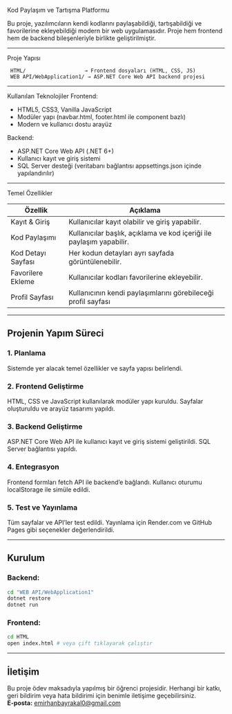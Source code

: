 Kod Paylaşım ve Tartışma Platformu

Bu proje, yazılımcıların kendi kodlarını paylaşabildiği, tartışabildiği ve favorilerine ekleyebildiği modern bir web uygulamasıdır. Proje hem frontend hem de backend bileşenleriyle birlikte geliştirilmiştir.

---

Proje Yapısı

```plaintext
 HTML/                   → Frontend dosyaları (HTML, CSS, JS)
 WEB API/WebApplication1/ → ASP.NET Core Web API backend projesi
```

---
Kullanılan Teknolojiler
Frontend:
- HTML5, CSS3, Vanilla JavaScript
- Modüler yapı (navbar.html, footer.html ile component bazlı)
- Modern ve kullanıcı dostu arayüz

Backend:
- ASP.NET Core Web API (.NET 6+)
- Kullanıcı kayıt ve giriş sistemi
- SQL Server desteği (veritabanı bağlantısı appsettings.json içinde yapılandırılır)

---

Temel Özellikler

| Özellik                       | Açıklama |
|------------------------------|----------|
| Kayıt & Giriş              | Kullanıcılar kayıt olabilir ve giriş yapabilir. |
| Kod Paylaşımı              | Kullanıcılar başlık, açıklama ve kod içeriği ile paylaşım yapabilir. |
| Kod Detayı Sayfası         | Her kodun detayları ayrı sayfada görüntülenebilir. |
| Favorilere Ekleme          | Kullanıcılar kodları favorilerine ekleyebilir. |
| Profil Sayfası             | Kullanıcının kendi paylaşımlarını görebileceği profil sayfası |

---

##  Projenin Yapım Süreci

### 1. Planlama
Sistemde yer alacak temel özellikler ve sayfa yapısı belirlendi.

### 2. Frontend Geliştirme
HTML, CSS ve JavaScript kullanılarak modüler yapı kuruldu. Sayfalar oluşturuldu ve arayüz tasarımı yapıldı.

### 3. Backend Geliştirme
ASP.NET Core Web API ile kullanıcı kayıt ve giriş sistemi geliştirildi. SQL Server bağlantısı yapıldı.

### 4. Entegrasyon
Frontend formları fetch API ile backend’e bağlandı. Kullanıcı oturumu localStorage ile simüle edildi.

### 5. Test ve Yayınlama
Tüm sayfalar ve API’ler test edildi. Yayınlama için Render.com ve GitHub Pages gibi seçenekler değerlendirildi.

---

##  Kurulum

### Backend:
```bash
cd "WEB API/WebApplication1"
dotnet restore
dotnet run
```

### Frontend:
```bash
cd HTML
open index.html # veya çift tıklayarak çalıştır
```

---

##  İletişim
Bu proje ödev maksadıyla yapılmış bir öğrenci projesidir.
Herhangi bir katkı, geri bildirim veya hata bildirimi için benimle iletişime geçebilirsiniz.  
**E-posta:** emirhanbayrakal0@gmail.com
